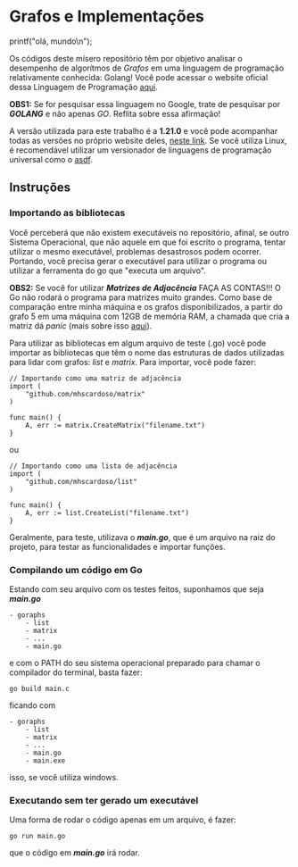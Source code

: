 # Grafos e Implementações

printf("olá, mundo\n");

Os códigos deste mísero repositório têm por objetivo analisar o desempenho de algorítmos de <em>Grafos</em> em uma linguagem de programação relativamente conhecida: Golang! Você pode acessar o website oficial dessa Linguagem de Programação [aqui](https://go.dev/).

**OBS1:** Se for pesquisar essa linguagem no Google, trate de pesquisar por <em>**GOLANG**</em> e não apenas <em>GO</em>. Reflita sobre essa afirmação!

A versão utilizada para este trabalho é a **1.21.0** e você pode acompanhar todas as versões no próprio website deles, [neste link](https://go.dev/dl/).
Se você utiliza Linux, é recomendável utilizar um versionador de linguagens de programação universal como o [asdf](https://asdf-vm.com/guide/getting-started.html).

## Instruções

### Importando as bibliotecas

Você perceberá que não existem executáveis no repositório, afinal, se outro Sistema Operacional, que não aquele em que foi escrito o programa, tentar utilizar o mesmo executável, problemas desastrosos podem ocorrer. Portando, você precisa gerar o executável para utilizar o programa ou utilizar a ferramenta do go que "executa um arquivo".

**OBS2:** Se você for utilizar <em>**Matrizes de Adjacência**</em> FAÇA AS CONTAS!!! O Go não rodará o programa para matrizes muito grandes. Como base de comparação entre minha máquina e os grafos disponibilizados, a partir do grafo 5 em uma máquina com 12GB de memória RAM, a chamada que cria a matriz dá <em>panic</em> (mais sobre isso [aqui](https://go.dev/doc/effective_go#panic)).

Para utilizar as bibliotecas em algum arquivo de teste (.go) você pode importar as bibliotecas que têm o nome das estruturas de dados utilizadas para lidar com grafos: <em>list</em> e <em>matrix</em>. Para importar, você pode fazer:

```{go}
// Importando como uma matriz de adjacência
import (
    "github.com/mhscardoso/matrix"
)

func main() {
    A, err := matrix.CreateMatrix("filename.txt")
}
```

ou

```{go}
// Importando como uma lista de adjacência
import (
    "github.com/mhscardoso/list"
)

func main() {
    A, err := list.CreateList("filename.txt")
}
```

Geralmente, para teste, utilizava o **<em>main.go</em>**, que é um arquivo na raiz do projeto, para testar as funcionalidades e importar funções.

### Compilando um código em Go

Estando com seu arquivo com os testes feitos, suponhamos que seja **<em>main.go</em>**

```
- goraphs
    - list
    - matrix
    - ...
    - main.go
```

e com o PATH do seu sistema operacional preparado para chamar o compilador do terminal, basta fazer:

```[bash]
go build main.c
```

ficando com

```
- goraphs
    - list
    - matrix
    - ...
    - main.go
    - main.exe
```

isso, se você utiliza windows.

### Executando sem ter gerado um executável

Uma forma de rodar o código apenas em um arquivo, é fazer:

```
go run main.go
```

que o código em **<em>main.go</em>** irá rodar.
